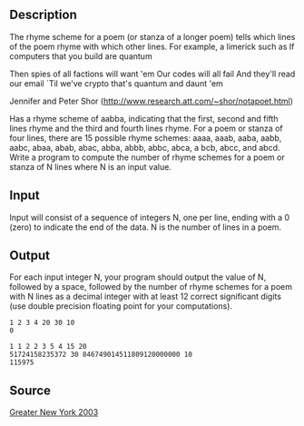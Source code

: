 <h2>Description</h2><p>The rhyme scheme for a poem (or stanza of a longer poem) tells which lines of the poem rhyme with which other lines. For example, a limerick such as If computers that you build are quantum
</p>Then spies of all factions will want 'em
Our codes will all fail
And they'll read our email
`Til we've crypto that's quantum and daunt 'em

Jennifer and Peter Shor (http://www.research.att.com/~shor/notapoet.html)

Has a rhyme scheme of aabba, indicating that the first, second and fifth lines rhyme and the third and fourth lines rhyme.
For a poem or stanza of four lines, there are 15 possible rhyme schemes:
aaaa, aaab, aaba, aabb, aabc, abaa, abab, abac, abba, abbb, abbc, abca, a bcb, abcc, and abcd.
Write a program to compute the number of rhyme schemes for a poem or stanza of N lines where N is an input value.<h2>Input</h2><p>Input will consist of a sequence of integers N, one per line, ending with a 0 (zero) to indicate the end of the data. N is the number of lines in a poem.</p><h2>Output</h2><p>For each input integer N, your program should output the value of N, followed by a space, followed by the number of rhyme schemes for a poem with N lines as a decimal integer with at least 12 correct significant digits (use double precision floating point for your computations).</p><pre><code class="language-input1">1
2
3
4
20
30
10
0</code></pre><pre><code class="language-output1">1 1
2 2
3 5
4 15
20 51724158235372
30 846749014511809120000000
10 115975</code></pre><h2>Source</h2><a href="searchproblem?field=source&amp;key=Greater+New+York+2003">Greater New York 2003</a>